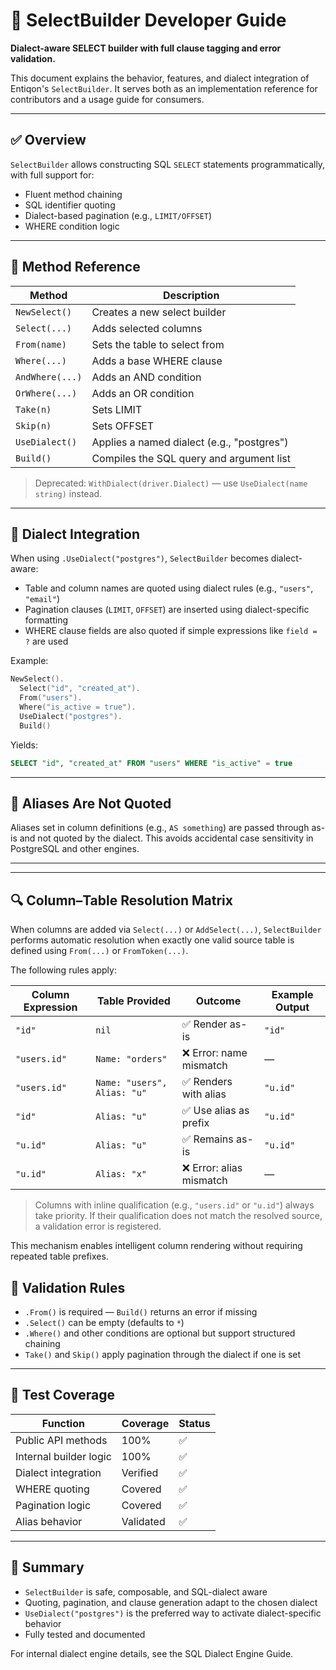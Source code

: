 # 📘 SelectBuilder Developer Guide
**Dialect-aware SELECT builder with full clause tagging and error validation.**


This document explains the behavior, features, and dialect integration of Entiqon's `SelectBuilder`. It serves both as an implementation reference for contributors and a usage guide for consumers.

---

## ✅ Overview

`SelectBuilder` allows constructing SQL `SELECT` statements programmatically, with full support for:

* Fluent method chaining
* SQL identifier quoting
* Dialect-based pagination (e.g., `LIMIT/OFFSET`)
* WHERE condition logic

---

## 🧱 Method Reference

| Method          | Description                                |
|-----------------|--------------------------------------------|
| `NewSelect()`   | Creates a new select builder               |
| `Select(...)`   | Adds selected columns                      |
| `From(name)`    | Sets the table to select from              |
| `Where(...)`    | Adds a base WHERE clause                   |
| `AndWhere(...)` | Adds an AND condition                      |
| `OrWhere(...)`  | Adds an OR condition                       |
| `Take(n)`       | Sets LIMIT                                 |
| `Skip(n)`       | Sets OFFSET                                |
| `UseDialect()`  | Applies a named dialect (e.g., "postgres") |
| `Build()`       | Compiles the SQL query and argument list   |

> Deprecated: `WithDialect(driver.Dialect)` — use `UseDialect(name string)` instead.

---

## 🧩 Dialect Integration

When using `.UseDialect("postgres")`, `SelectBuilder` becomes dialect-aware:

* Table and column names are quoted using dialect rules (e.g., `"users"`, `"email"`)
* Pagination clauses (`LIMIT`, `OFFSET`) are inserted using dialect-specific formatting
* WHERE clause fields are also quoted if simple expressions like `field = ?` are used

Example:

```go
NewSelect().
  Select("id", "created_at").
  From("users").
  Where("is_active = true").
  UseDialect("postgres").
  Build()
```

Yields:

```sql
SELECT "id", "created_at" FROM "users" WHERE "is_active" = true
```

---

## 🚫 Aliases Are Not Quoted

Aliases set in column definitions (e.g., `AS something`) are passed through as-is and not quoted by the dialect. This avoids accidental case sensitivity in PostgreSQL and other engines.

---


---

## 🔍 Column–Table Resolution Matrix

When columns are added via `Select(...)` or `AddSelect(...)`, `SelectBuilder` performs automatic resolution when exactly one valid source table is defined using `From(...)` or `FromToken(...)`.

The following rules apply:

| Column Expression | Table Provided              | Outcome                 | Example Output |
|-------------------|-----------------------------|-------------------------|----------------|
| `"id"`            | `nil`                       | ✅ Render as-is          | `"id"`         |
| `"users.id"`      | `Name: "orders"`            | ❌ Error: name mismatch  | —              |
| `"users.id"`      | `Name: "users", Alias: "u"` | ✅ Renders with alias    | `"u.id"`       |
| `"id"`            | `Alias: "u"`                | ✅ Use alias as prefix   | `"u.id"`       |
| `"u.id"`          | `Alias: "u"`                | ✅ Remains as-is         | `"u.id"`       |
| `"u.id"`          | `Alias: "x"`                | ❌ Error: alias mismatch | —              |

> Columns with inline qualification (e.g., `"users.id"` or `"u.id"`) always take priority.
> If their qualification does not match the resolved source, a validation error is registered.

This mechanism enables intelligent column rendering without requiring repeated table prefixes.


## 🧪 Validation Rules

* `.From()` is required — `Build()` returns an error if missing
* `.Select()` can be empty (defaults to `*`)
* `.Where()` and other conditions are optional but support structured chaining
* `Take()` and `Skip()` apply pagination through the dialect if one is set

---

## 🧪 Test Coverage

| Function               | Coverage  | Status |
|------------------------|-----------|--------|
| Public API methods     | 100%      | ✅      |
| Internal builder logic | 100%      | ✅      |
| Dialect integration    | Verified  | ✅      |
| WHERE quoting          | Covered   | ✅      |
| Pagination logic       | Covered   | ✅      |
| Alias behavior         | Validated | ✅      |

---

## 📌 Summary

* `SelectBuilder` is safe, composable, and SQL-dialect aware
* Quoting, pagination, and clause generation adapt to the chosen dialect
* `UseDialect("postgres")` is the preferred way to activate dialect-specific behavior
* Fully tested and documented

For internal dialect engine details, see the SQL Dialect Engine Guide.